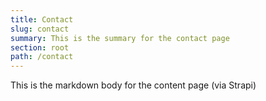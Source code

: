 ```yaml
---
title: Contact
slug: contact
summary: This is the summary for the contact page
section: root
path: /contact
---
```


This is the markdown body for the content  page (via Strapi)


